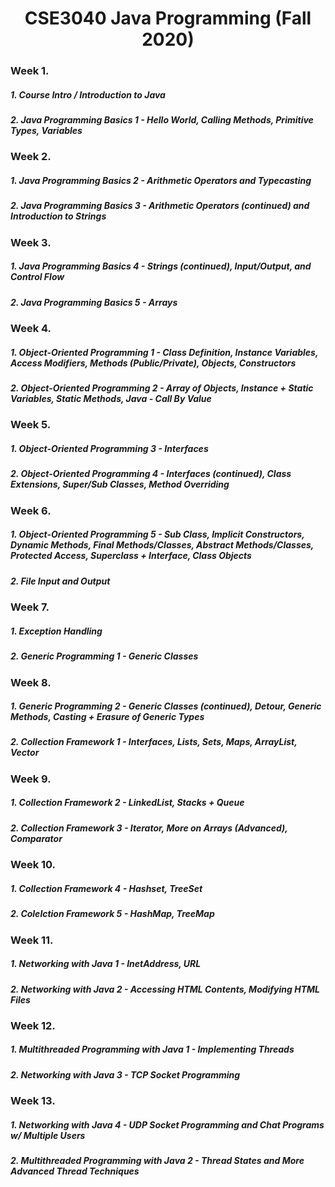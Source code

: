 # <center> CSE3040 Java Programming (Fall 2020)

### Week 1. 
##### 1. Course Intro / Introduction to Java
##### 2. Java Programming Basics 1 - Hello World, Calling Methods, Primitive Types, Variables

### Week 2. 
##### 1. Java Programming Basics 2 - Arithmetic Operators and Typecasting 
##### 2. Java Programming Basics 3 - Arithmetic Operators (continued) and Introduction to Strings

### Week 3. 
##### 1. Java Programming Basics 4 - Strings (continued), Input/Output, and Control Flow
##### 2. Java Programming Basics 5 - Arrays

### Week 4.
##### 1. Object-Oriented Programming 1 - Class Definition, Instance Variables, Access Modifiers, Methods (Public/Private), Objects, Constructors
##### 2. Object-Oriented Programming 2 - Array of Objects, Instance + Static Variables, Static Methods, Java - Call By Value

### Week 5. 
##### 1. Object-Oriented Programming 3 - Interfaces
##### 2. Object-Oriented Programming 4 - Interfaces (continued), Class Extensions, Super/Sub Classes, Method Overriding 

### Week 6. 
##### 1. Object-Oriented Programming 5 - Sub Class, Implicit Constructors, Dynamic Methods, Final Methods/Classes, Abstract Methods/Classes, Protected Access, Superclass + Interface, Class Objects
##### 2. File Input and Output

### Week 7.
##### 1. Exception Handling
##### 2. Generic Programming 1 - Generic Classes

### Week 8.
##### 1. Generic Programming 2 - Generic Classes (continued), Detour, Generic Methods, Casting + Erasure of Generic Types
##### 2. Collection Framework 1 - Interfaces, Lists, Sets, Maps, ArrayList, Vector

### Week 9.
##### 1. Collection Framework 2 - LinkedList, Stacks + Queue
##### 2. Collection Framework 3 - Iterator, More on Arrays (Advanced), Comparator

### Week 10.
##### 1. Collection Framework 4 - Hashset, TreeSet
##### 2. Colelction Framework 5 - HashMap, TreeMap

### Week 11.
##### 1. Networking with Java 1 - InetAddress, URL
##### 2. Networking with Java 2 - Accessing HTML Contents, Modifying HTML Files

### Week 12.
##### 1. Multithreaded Programming with Java 1 - Implementing Threads
##### 2. Networking with Java 3 - TCP Socket Programming

### Week 13. 
##### 1. Networking with Java 4 - UDP Socket Programming and Chat Programs w/ Multiple Users
##### 2. Multithreaded Programming with Java 2 - Thread States and More Advanced Thread Techniques
